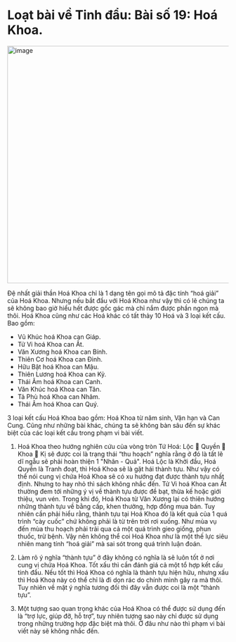 # Loạt bài về Tinh đẩu: Bài số 19: Hoá Khoa.

<img width="960" height="539" alt="image" src="https://github.com/user-attachments/assets/7187b1b1-c666-4f73-9385-82b45ce5270b" />

Đệ nhất giải thần Hoá Khoa chỉ là 1 dạng tên gọi mô tả đặc tính “hoá giải” của Hoá Khoa. Nhưng nếu bắt đầu với Hoá Khoa như vậy thì có lẽ chúng ta sẽ không bao giờ hiểu hết được gốc gác mà chỉ nắm được phần ngon mà thôi. Hoá Khoa cũng như các Hoá khác có tất thảy 10 Hoá và 3 loại kết cấu. Bao gồm:
- Vũ Khúc hoá Khoa can Giáp.
- Tử Vi hoá Khoa can Ất.
- Văn Xương hoá Khoa can Bính.
- Thiên Cơ hoá Khoa can Đinh.
- Hữu Bật hoá Khoa can Mậu.
- Thiên Lương hoá Khoa can Kỷ.
- Thái Âm hoá Khoa can Canh.
- Văn Khúc hoá Khoa can Tân.
- Tả Phù hoá Khoa can Nhâm.
- Thái Âm hoá Khoa can Quý.

3 loại kết cấu Hoá Khoa bao gồm: Hoá Khoa từ năm sinh, Vận hạn và Can Cung. Cũng như những bài khác, chúng ta sẽ không bàn sâu đến sự khác biệt của các loại kết cấu trong phạm vi bài viết.

1. Hoá Khoa theo hướng nghiên cứu của vòng tròn Tứ Hoá: Lộc  Quyền  Khoa  Kị sẽ được coi là trạng thái “thu hoạch” nghĩa rằng ở đó là tất lẽ dĩ ngẫu sẽ phải hoàn thiện 1 "Nhân - Quả". Hoá Lộc là Khởi đầu, Hoá Quyền là Tranh đoạt, thì Hoá Khoa sẽ là gặt hái thành tựu. Như vậy có thể nói cung vị chứa Hoá Khoa sẽ có xu hướng đạt được thành tựu nhất định. Nhưng to hay nhỏ thì sách không nhắc đến. Tử Vi hoá Khoa can Ất thường đem tới những ý vị về thành tựu được đề bạt, thừa kế hoặc giới thiệu, vun vén. Trong khi đó, Hoá Khoa từ Văn Xương lại có thiên hướng những thành tựu về bằng cấp, khen thưởng, hợp đồng mua bán. Tuy nhiên cần phải hiểu rằng, thành tựu tại Hoá Khoa đó là kết quả của 1 quá trình “cày cuốc” chứ không phải là từ trên trời rơi xuống. Như mùa vụ đến mùa thu hoạch phải trải qua cả một quá trình gieo giống, phun thuốc, trừ bệnh. Vậy nên không thể coi Hoá Khoa như là một thế lực siêu nhiên mang tính “hoá giải” mà sai sót trong quá trình luận đoán.

2. Làm rõ ý nghĩa “thành tựu” ở đây không có nghĩa là sẽ luôn tốt ở nơi cung vị chứa Hoá Khoa. Tốt xấu thì cần đánh giá cả một tổ hợp kết cấu tinh đẩu. Nếu tốt thì Hoá Khoa có nghĩa là thành tựu hiện hữu, nhưng xấu thì Hoá Khoa này có thể chỉ là đi dọn rác do chính mình gây ra mà thôi. Tuy nhiên về mặt ý nghĩa tương đối thì đây vẫn được coi là một “thành tựu”.

3. Một tượng sao quan trọng khác của Hoá Khoa có thể được sử dụng đến là “trợ lực, giúp đỡ, hỗ trợ”, tuy nhiên tượng sao này chỉ được sử dụng trong những trường hợp đặc biệt mà thôi. Ở đâu như nào thì phạm vi bài viết này sẽ không nhắc đến.
